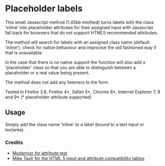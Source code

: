 # Placeholder labels

This small Javascript method (1.45kb minified) turns labels with the class 'inline' into placeholder attributes for their assigned input with Javascript fall back for browsers that do not support HTML5 recommended attributes.

The method will search for labels with an assigned class name (default: 'inline'), check for native behaviour and improvise the old fashioned way if that is unavailable.

In the case that there is no native support the function will also add a 'placeholder' class so that you are able to distinguish between a placeholder or a real value being present.

The method does not add any listeners to the form.

Tested in Firefox 3.6, Firefox 4\*, Safari 5\*, Chrome 8\*, Internet Explorer 7, 8 and 9\* (\* placeholder attribute supported)

## Usage

Simply add the class name 'inline' to a label (bound to a text input or textarea).

### Credits

* [Modernizr for attribute test](http://www.modernizr.com)
* [Mike Taylr for the HTML 5 input and attribute compatibility tables](http://miketaylr.com/code/input-type-attr.html)

